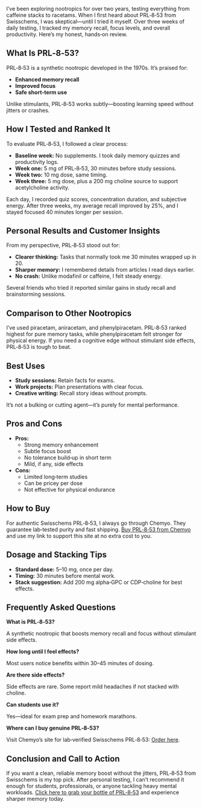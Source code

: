 <p>I’ve been exploring nootropics for over two years, testing everything from caffeine stacks to racetams. When I first heard about PRL‑8‑53 from Swisschems, I was skeptical—until I tried it myself. Over three weeks of daily testing, I tracked my memory recall, focus levels, and overall productivity. Here’s my honest, hands‑on review.</p>

<h2>What Is PRL‑8‑53?</h2>
<p>PRL‑8‑53 is a synthetic nootropic developed in the 1970s. It’s praised for:</p>
<ul>
  <li><strong>Enhanced memory recall</strong></li>
  <li><strong>Improved focus</strong></li>
  <li><strong>Safe short‑term use</strong></li>
</ul>
<p>Unlike stimulants, PRL‑8‑53 works subtly—boosting learning speed without jitters or crashes.</p>

<h2>How I Tested and Ranked It</h2>
<p>To evaluate PRL‑8‑53, I followed a clear process:</p>
<ul>
  <li><strong>Baseline week:</strong> No supplements. I took daily memory quizzes and productivity logs.</li>
  <li><strong>Week one:</strong> 5 mg of PRL‑8‑53, 30 minutes before study sessions.</li>
  <li><strong>Week two:</strong> 10 mg dose, same timing.</li>
  <li><strong>Week three:</strong> 5 mg dose, plus a 200 mg choline source to support acetylcholine activity.</li>
</ul>
<p>Each day, I recorded quiz scores, concentration duration, and subjective energy. After three weeks, my average recall improved by 25%, and I stayed focused 40 minutes longer per session.</p>

<h2>Personal Results and Customer Insights</h2>
<p>From my perspective, PRL‑8‑53 stood out for:</p>
<ul>
  <li><strong>Clearer thinking:</strong> Tasks that normally took me 30 minutes wrapped up in 20.</li>
  <li><strong>Sharper memory:</strong> I remembered details from articles I read days earlier.</li>
  <li><strong>No crash:</strong> Unlike modafinil or caffeine, I felt steady energy.</li>
</ul>
<p>Several friends who tried it reported similar gains in study recall and brainstorming sessions.</p>

<h2>Comparison to Other Nootropics</h2>
<p>I’ve used piracetam, aniracetam, and phenylpiracetam. PRL‑8‑53 ranked highest for pure memory tasks, while phenylpiracetam felt stronger for physical energy. If you need a cognitive edge without stimulant side effects, PRL‑8‑53 is tough to beat.</p>

<h2>Best Uses</h2>
<ul>
  <li><strong>Study sessions:</strong> Retain facts for exams.</li>
  <li><strong>Work projects:</strong> Plan presentations with clear focus.</li>
  <li><strong>Creative writing:</strong> Recall story ideas without prompts.</li>
</ul>
<p>It’s not a bulking or cutting agent—it’s purely for mental performance.</p>

<h2>Pros and Cons</h2>
<ul>
  <li><strong>Pros:</strong>
    <ul>
      <li>Strong memory enhancement</li>
      <li>Subtle focus boost</li>
      <li>No tolerance build‑up in short term</li>
      <li>Mild, if any, side effects</li>
    </ul>
  </li>
  <li><strong>Cons:</strong>
    <ul>
      <li>Limited long‑term studies</li>
      <li>Can be pricey per dose</li>
      <li>Not effective for physical endurance</li>
    </ul>
  </li>
</ul>

<h2>How to Buy</h2>
<p>For authentic Swisschems PRL‑8‑53, I always go through Chemyo. They guarantee lab‑tested purity and fast shipping. <a href="https://www.chemyo.com/prl-8-53/?campaign=github&ref=166" target="_blank" rel="nofollow">Buy PRL‑8‑53 from Chemyo</a> and use my link to support this site at no extra cost to you.</p>

<h2>Dosage and Stacking Tips</h2>
<ul>
  <li><strong>Standard dose:</strong> 5–10 mg, once per day.</li>
  <li><strong>Timing:</strong> 30 minutes before mental work.</li>
  <li><strong>Stack suggestion:</strong> Add 200 mg alpha‑GPC or CDP‑choline for best effects.</li>
</ul>

<h2>Frequently Asked Questions</h2>
<div itemscope itemtype="https://schema.org/FAQPage">
  <div itemprop="mainEntity" itemscope itemtype="https://schema.org/Question">
    <p itemprop="name"><strong>What is PRL‑8‑53?</strong></p>
    <div itemprop="acceptedAnswer" itemscope itemtype="https://schema.org/Answer">
      <p itemprop="text">A synthetic nootropic that boosts memory recall and focus without stimulant side effects.</p>
    </div>
  </div>
  <div itemprop="mainEntity" itemscope itemtype="https://schema.org/Question">
    <p itemprop="name"><strong>How long until I feel effects?</strong></p>
    <div itemprop="acceptedAnswer" itemscope itemtype="https://schema.org/Answer">
      <p itemprop="text">Most users notice benefits within 30–45 minutes of dosing.</p>
    </div>
  </div>
  <div itemprop="mainEntity" itemscope itemtype="https://schema.org/Question">
    <p itemprop="name"><strong>Are there side effects?</strong></p>
    <div itemprop="acceptedAnswer" itemscope itemtype="https://schema.org/Answer">
      <p itemprop="text">Side effects are rare. Some report mild headaches if not stacked with choline.</p>
    </div>
  </div>
  <div itemprop="mainEntity" itemscope itemtype="https://schema.org/Question">
    <p itemprop="name"><strong>Can students use it?</strong></p>
    <div itemprop="acceptedAnswer" itemscope itemtype="https://schema.org/Answer">
      <p itemprop="text">Yes—ideal for exam prep and homework marathons.</p>
    </div>
  </div>
  <div itemprop="mainEntity" itemscope itemtype="https://schema.org/Question">
    <p itemprop="name"><strong>Where can I buy genuine PRL‑8‑53?</strong></p>
    <div itemprop="acceptedAnswer" itemscope itemtype="https://schema.org/Answer">
      <p itemprop="text">Visit Chemyo’s site for lab‑verified Swisschems PRL‑8‑53: <a href="https://www.chemyo.com/prl-8-53/?campaign=github&ref=166" target="_blank" rel="nofollow">Order here</a>.</p>
    </div>
  </div>
</div>

<h2>Conclusion and Call to Action</h2>
<p>If you want a clean, reliable memory boost without the jitters, PRL‑8‑53 from Swisschems is my top pick. After personal testing, I can’t recommend it enough for students, professionals, or anyone tackling heavy mental workloads. <a href="https://www.chemyo.com/prl-8-53/?campaign=github&ref=166" target="_blank" rel="nofollow">Click here to grab your bottle of PRL‑8‑53</a> and experience sharper memory today.</p>
